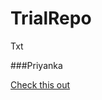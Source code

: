 # TrialRepo
Txt

###Priyanka

[Check this out](https://github.com/PriyankaGrapecity/TrialRepo.wiki.git)

